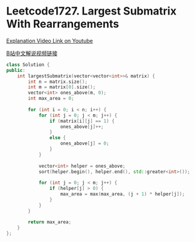 # Leetcode1727. Largest Submatrix With Rearrangements

[Explanation Video Link on Youtube](https://youtu.be/7hhhKEAOLEs)

[B站中文解说视频链接](https://www.bilibili.com/video/BV1CF41187Si)

```cpp
class Solution {
public:
    int largestSubmatrix(vector<vector<int>>& matrix) {
        int n = matrix.size();
        int m = matrix[0].size();
        vector<int> ones_above(m, 0);
        int max_area = 0;
        
        for (int i = 0; i < n; i++) {
            for (int j = 0; j < m; j++) {
                if (matrix[i][j] == 1) {
                    ones_above[j]++;
                }
                else {
                    ones_above[j] = 0;
                }
            }
            
            vector<int> helper = ones_above;
            sort(helper.begin(), helper.end(), std::greater<int>());
            
            for (int j = 0; j < m; j++) {
                if (helper[j] > 0) {
                    max_area = max(max_area, (j + 1) * helper[j]);
                }
            }
        }
        
        return max_area;
    }
};
```
